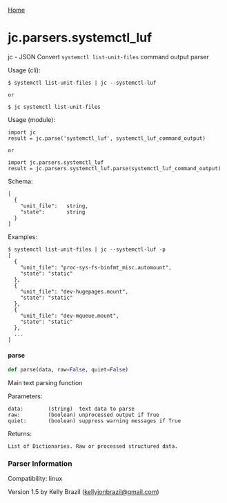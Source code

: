 [Home](https://kellyjonbrazil.github.io/jc/)
<a id="jc.parsers.systemctl_luf"></a>

# jc.parsers.systemctl\_luf

jc - JSON Convert `systemctl list-unit-files` command output
parser

Usage (cli):

    $ systemctl list-unit-files | jc --systemctl-luf

    or

    $ jc systemctl list-unit-files

Usage (module):

    import jc
    result = jc.parse('systemctl_luf', systemctl_luf_command_output)

    or

    import jc.parsers.systemctl_luf
    result = jc.parsers.systemctl_luf.parse(systemctl_luf_command_output)

Schema:

    [
      {
        "unit_file":   string,
        "state":       string
      }
    ]

Examples:

    $ systemctl list-unit-files | jc --systemctl-luf -p
    [
      {
        "unit_file": "proc-sys-fs-binfmt_misc.automount",
        "state": "static"
      },
      {
        "unit_file": "dev-hugepages.mount",
        "state": "static"
      },
      {
        "unit_file": "dev-mqueue.mount",
        "state": "static"
      },
      ...
    ]

<a id="jc.parsers.systemctl_luf.parse"></a>

#### parse

```python
def parse(data, raw=False, quiet=False)
```

Main text parsing function

Parameters:

    data:        (string)  text data to parse
    raw:         (boolean) unprocessed output if True
    quiet:       (boolean) suppress warning messages if True

Returns:

    List of Dictionaries. Raw or processed structured data.

### Parser Information
Compatibility:  linux

Version 1.5 by Kelly Brazil (kellyjonbrazil@gmail.com)
